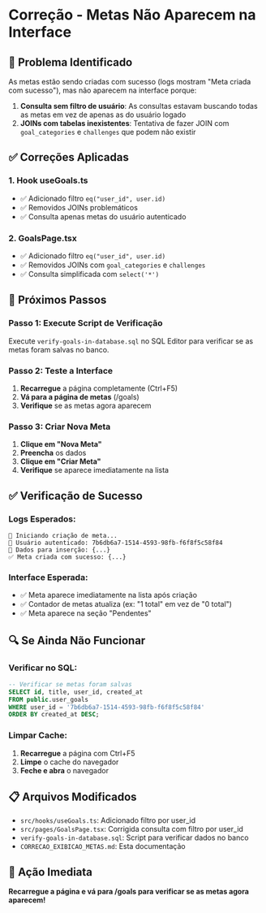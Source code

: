 # Correção - Metas Não Aparecem na Interface

## 🎯 **Problema Identificado**
As metas estão sendo criadas com sucesso (logs mostram "Meta criada com sucesso"), mas não aparecem na interface porque:

1. **Consulta sem filtro de usuário**: As consultas estavam buscando todas as metas em vez de apenas as do usuário logado
2. **JOINs com tabelas inexistentes**: Tentativa de fazer JOIN com `goal_categories` e `challenges` que podem não existir

## ✅ **Correções Aplicadas**

### **1. Hook useGoals.ts**
- ✅ Adicionado filtro `eq("user_id", user.id)` 
- ✅ Removidos JOINs problemáticos
- ✅ Consulta apenas metas do usuário autenticado

### **2. GoalsPage.tsx** 
- ✅ Adicionado filtro `eq("user_id", user.id)`
- ✅ Removidos JOINs com `goal_categories` e `challenges`
- ✅ Consulta simplificada com `select('*')`

## 🚀 **Próximos Passos**

### **Passo 1: Execute Script de Verificação**
Execute `verify-goals-in-database.sql` no SQL Editor para verificar se as metas foram salvas no banco.

### **Passo 2: Teste a Interface**
1. **Recarregue** a página completamente (Ctrl+F5)
2. **Vá para a página de metas** (/goals)
3. **Verifique** se as metas agora aparecem

### **Passo 3: Criar Nova Meta**
1. **Clique em "Nova Meta"**
2. **Preencha** os dados
3. **Clique em "Criar Meta"**
4. **Verifique** se aparece imediatamente na lista

## ✅ **Verificação de Sucesso**

### **Logs Esperados:**
```
🚀 Iniciando criação de meta...
👤 Usuário autenticado: 7b6db6a7-1514-4593-98fb-f6f8f5c58f84
📝 Dados para inserção: {...}
✅ Meta criada com sucesso: {...}
```

### **Interface Esperada:**
- ✅ Meta aparece imediatamente na lista após criação
- ✅ Contador de metas atualiza (ex: "1 total" em vez de "0 total")
- ✅ Meta aparece na seção "Pendentes"

## 🔍 **Se Ainda Não Funcionar**

### **Verificar no SQL:**
```sql
-- Verificar se metas foram salvas
SELECT id, title, user_id, created_at 
FROM public.user_goals 
WHERE user_id = '7b6db6a7-1514-4593-98fb-f6f8f5c58f84'
ORDER BY created_at DESC;
```

### **Limpar Cache:**
1. **Recarregue** a página com Ctrl+F5
2. **Limpe** o cache do navegador
3. **Feche e abra** o navegador

## 📋 **Arquivos Modificados**
- `src/hooks/useGoals.ts`: Adicionado filtro por user_id
- `src/pages/GoalsPage.tsx`: Corrigida consulta com filtro por user_id
- `verify-goals-in-database.sql`: Script para verificar dados no banco
- `CORRECAO_EXIBICAO_METAS.md`: Esta documentação

## 🎯 **Ação Imediata**
**Recarregue a página e vá para /goals para verificar se as metas agora aparecem!**
